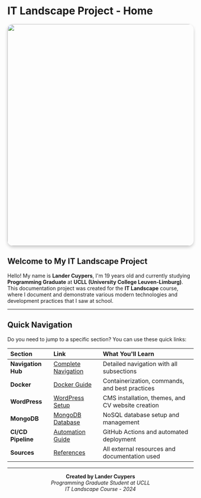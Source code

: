 # IT Landscape Project - Home

<p align="center">
  <img src="fotos/Home/Home.jpg" width="600" style="border-radius: 15px; box-shadow: 0 4px 8px rgba(0, 0, 0, 0.2);"/>
</p>

## Welcome to My IT Landscape Project

Hello! My name is **Lander Cuypers**, I'm 19 years old and currently studying **Programming Graduate** at **UCLL (University College Leuven-Limburg)**. This documentation project was created for the **IT Landscape** course, where I document and demonstrate various modern technologies and development practices that I saw at school.

---


## Quick Navigation

Do you need to jump to a specific section? You can use these quick links:

| **Section**        | **Link**                         | **What You'll Learn**                             |
| :----------------- | :------------------------------- | :------------------------------------------------ |
| **Navigation Hub** | [Complete Navigation](Navigatie) | Detailed navigation with all subsections          |
| **Docker**         | [Docker Guide](Docker)           | Containerization, commands, and best practices    |
| **WordPress**      | [WordPress Setup](WordPress)     | CMS installation, themes, and CV website creation |
| **MongoDB**        | [MongoDB Database](mongoDb)      | NoSQL database setup and management               |
| **CI/CD Pipeline** | [Automation Guide](CDPipeline)   | GitHub Actions and automated deployment           |
| **Sources**        | [References](Bronnen)            | All external resources and documentation used     |

---


<p align="center">
  <strong>Created by Lander Cuypers</strong><br>
  <em>Programming Graduate Student at UCLL</em><br>
  <em>IT Landscape Course - 2024</em>
</p>
